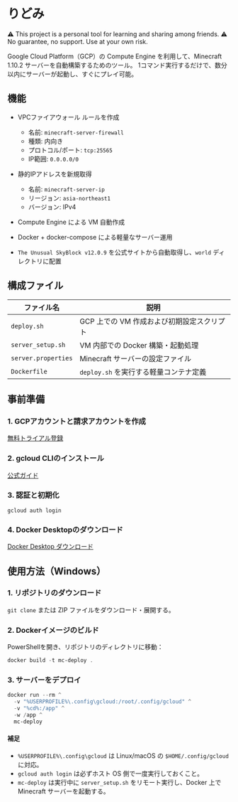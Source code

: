 # りどみ
⚠️ This project is a personal tool for learning and sharing among friends.
⚠️ No guarantee, no support. Use at your own risk.

Google Cloud Platform（GCP）の Compute Engine を利用して、Minecraft 1.10.2 サーバーを自動構築するためのツール。
1コマンド実行するだけで、数分以内にサーバーが起動し、すぐにプレイ可能。

## 機能
  
- VPCファイアウォール ルールを作成
  - 名前: `minecraft-server-firewall`
  - 種類: 内向き
  - プロトコル/ポート: `tcp:25565`
  - IP範囲: `0.0.0.0/0`
    
- 静的IPアドレスを新規取得
  - 名前: `minecraft-server-ip`
  - リージョン: `asia-northeast1`
  - バージョン: IPv4
 
- Compute Engine による VM 自動作成
 
- Docker + docker-compose による軽量なサーバー運用

- `The Unusual SkyBlock v12.0.9` を公式サイトから自動取得し、`world` ディレクトリに配置

## 構成ファイル

| ファイル名          | 説明                              |
|--------------------|-----------------------------------|
| `deploy.sh`        | GCP 上での VM 作成および初期設定スクリプト     |
| `server_setup.sh`  | 	VM 内部での Docker 構築・起動処理  |
| `server.properties`| Minecraft サーバーの設定ファイル              |
| `Dockerfile`       |	`deploy.sh` を実行する軽量コンテナ定義 |

## 事前準備
### 1. GCPアカウントと請求アカウントを作成
[無料トライアル登録](https://cloud.google.com/free/)

### 2. gcloud CLIのインストール
[公式ガイド](https://cloud.google.com/sdk/docs/install)

### 3. 認証と初期化
```
gcloud auth login
```

### 4. Docker Desktopのダウンロード
[Docker Desktop ダウンロード](https://www.docker.com/products/docker-desktop/)

## 使用方法（Windows）
### 1. リポジトリのダウンロード
`git clone` または ZIP ファイルをダウンロード・展開する。

### 2. Dockerイメージのビルド
PowerShellを開き、リポジトリのディレクトリに移動：
```powershell
docker build -t mc-deploy .
```
### 3. サーバーをデプロイ
```powershell
docker run --rm ^
  -v "%USERPROFILE%\.config\gcloud:/root/.config/gcloud" ^
  -v "%cd%:/app" ^
  -w /app ^
  mc-deploy
```
#### 補足
- `%USERPROFILE%\.config\gcloud` は Linux/macOS の `$HOME/.config/gcloud` に対応。
- `gcloud auth login` は必ずホスト OS 側で一度実行しておくこと。
- `mc-deploy` は実行中に `server_setup.sh` をリモート実行し、Docker 上で Minecraft サーバーを起動する。
